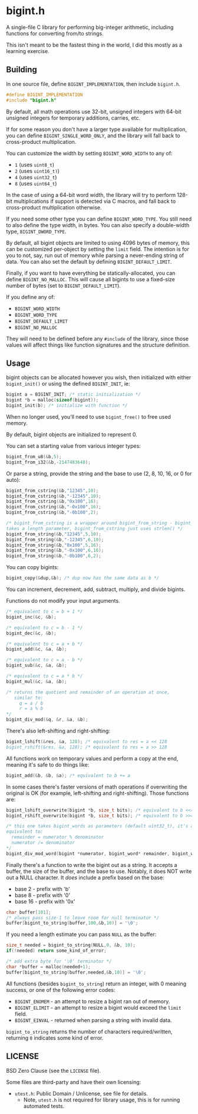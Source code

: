 # bigint.h

A single-file C library for performing big-integer arithmetic,
including functions for converting from/to strings.

This isn't meant to be the fastest thing in the world, I did
this mostly as a learning exercise.

## Building

In one source file, define `BIGINT_IMPLEMENTATION`, then include
`bigint.h`.

```c
#define BIGINT_IMPLEMENTATION
#include "bigint.h"
```

By default, all math operations use 32-bit, unsigned integers
with 64-bit unsigned integers for temporary additions, carries,
etc.

If for some reason you don't have a larger type available for
multiplication, you can define `BIGINT_SINGLE_WORD_ONLY`, and
the library will fall back to cross-product multiplication.

You can customize the width by setting `BIGINT_WORD_WIDTH` to any of:

* `1` (uses `uint8_t`)
* `2` (uses `uint16_t)`)
* `4` (uses `uint32_t`)
* `8` (uses `uint64_t`)

In the case of using a 64-bit word width, the library will
try to perform 128-bit multiplications if support is detected via
C macros, and fall back to cross-product multiplication otherwise.

If you need some other type you can define `BIGINT_WORD_TYPE`. You
still need to also define the type width, in bytes. You can also
specify a double-width type, `BIGINT_DWORD_TYPE`.

By default, all bigint objects are limited to using 4096 bytes of
memory, this can be customized per-object by setting the `limit`
field. The intention is for you to not, say, run out of memory while
parsing a never-ending string of data. You can also set the default
by defining `BIGINT_DEFAULT_LIMIT`.

Finally, if you want to have everything be statically-allocated, you
can define `BIGINT_NO_MALLOC`. This will cause all bigints to use
a fixed-size number of bytes (set to `BIGINT_DEFAULT_LIMIT`).

If you define any of:

* `BIGINT_WORD_WIDTH`
* `BIGINT_WORD_TYPE`
* `BIGINT_DEFAULT_LIMIT`
* `BIGINT_NO_MALLOC`

They will need to be defined before any `#include` of the library,
since those values will affect things like function signatures and
the structure definition.

## Usage

bigint objects can be allocated however you wish, then initialized
with either `bigint_init()` or using the defined `BIGINT_INIT`, ie:

```c
bigint a = BIGINT_INIT; /* static initialization */
bigint *b = malloc(sizeof(bigint));
bigint_init(b); /* initialize with function */
```

When no longer used, you'll need to use `bigint_free()` to free used
memory.

By default, bigint objects are initialized to represent 0.

You can set a starting value from various integer types:

```c
bigint_from_u8(&b,5);
bigint_from_i32(&b,-2147483648);
```

Or parse a string, provide the string and the base to use (2, 8, 10, 16, or 0 for auto):

```c
bigint_from_cstring(&b,"12345",10);
bigint_from_cstring(&b,"-12345",10);
bigint_from_cstring(&b,"0x100",16);
bigint_from_cstring(&b,"-0x100",16);
bigint_from_cstring(&b,"-0b100",2);

/* bigint_from_cstring is a wrapper around bigint_from_string - bigint_from_string
takes a length parameter, bigint_from_cstring just uses strlen() */
bigint_from_string(&b,"12345",5,10);
bigint_from_string(&b,"-12345",6,10);
bigint_from_string(&b,"0x100",5,16);
bigint_from_string(&b,"-0x100",6,16);
bigint_from_string(&b,"-0b100",6,2);
```

You can copy bigints:

```c
bigint_copy(&dup,&b); /* dup now has the same data as b */
```

You can increment, decrement, add, subtract, multiply, and divide bigints.

Functions do not modify your input arguments.

```c
/* equivalent to c = b + 1 */
bigint_inc(&c, &b);

/* equivalent to c = b - 1 */
bigint_dec(&c, &b);

/* equivalent to c = a + b */
bigint_add(&c, &a, &b);

/* equivalent to c = a - b */
bigint_sub(&c, &a, &b);

/* equivalent to c = a * b */
bigint_mul(&c, &a, &b);

/* returns the quotient and remainder of an operation at once,
   similar to:
     q = a / b
     r = a % b
*/
bigint_div_mod(&q, &r, &a, &b);
```

There's also left-shifting and right-shifting:

```c
bigint_lshift(&res, &a, 128); /* equivalent to res = a << 128
bigint_rshift(&res, &a, 128); /* equivalent to res = a >> 128
```

All functions work on temporary values and perform a copy at the end,
meaning it's safe to do things like:

```c
bigint_add(&b, &b, &a); /* equivalent to b += a
```

In some cases there's faster versions of math operations if
overwriting the original is OK (for example, left-shifting and
right-shifting). Those functions are:

```c
bigint_lshift_overwrite(bigint *b, size_t bits); /* equivalent to b <<= bits */
bigint_rshift_overwrite(bigint *b, size_t bits); /* equivalent to b >>= bits */

/* this one takes bigint_words as parameters (default uint32_t), it's a much faster division,
equivalent to:
  remainder = numerator % denominator
  numerator /= denominator
*/
bigint_div_mod_word(bigint *numerator, bigint_word* remainder, bigint_word denominator);
```

Finally there's a function to write the bigint out as a string. It accepts
a buffer, the size of the buffer, and the base to use. Notably, it does NOT write out a NULL
character. It *does* include a prefix based on the base:

* base 2 - prefix with 'b'
* base 8 - prefix with '0'
* base 16 - prefix with '0x'

```c
char buffer[101];
/* always pass size-1 to leave room for null terminator */
buffer[bigint_to_string(buffer,100,&b,10)] = '\0';
```

If you need a length estimate you can pass `NULL` as the buffer:

```c
size_t needed = bigint_to_string(NULL,0, &b, 10);
if(!needed) return some_kind_of_error;

/* add extra byte for '\0' terminator */
char *buffer = malloc(needed+1);
buffer[bigint_to_string(buffer,needed,&b,10)] = '\0';
```

All functions (besides `bigint_to_string`) return an integer,
with 0 meaning success, or one of the following error codes:

* `BIGINT_ENOMEM` - an attempt to resize a bigint ran out of memory.
* `BIGINT_ELIMIT` - an attempt to resize a bigint would exceed the `limit` field.
* `BIGINT_EINVAL` - returned when parsing a string with invalid data.

`bigint_to_string` returns the number of characters required/written,
returning `0` indicates some kind of error.

## LICENSE

BSD Zero Clause (see the `LICENSE` file).

Some files are third-party and have their own licensing:

* `utest.h`: Public Domain / Unlicense, see file for details.
    * Note, `utest.h` is not required for library usage, this is for running automated tests.
